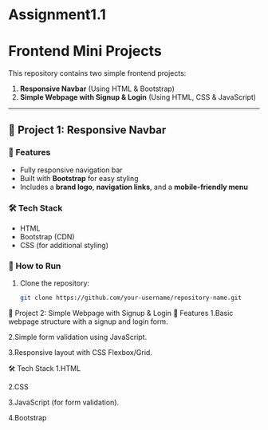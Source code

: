 # Assignment1.1

# Frontend Mini Projects

This repository contains two simple frontend projects:

1. **Responsive Navbar** (Using HTML & Bootstrap)
2. **Simple Webpage with Signup & Login** (Using HTML, CSS & JavaScript)

---

## 🚀 Project 1: Responsive Navbar

### 📌 Features
- Fully responsive navigation bar
- Built with **Bootstrap** for easy styling
- Includes a **brand logo**, **navigation links**, and a **mobile-friendly menu**

### 🛠️ Tech Stack
- HTML
- Bootstrap (CDN)
- CSS (for additional styling)

### 🔧 How to Run
1. Clone the repository:
   ```sh
   git clone https://github.com/your-username/repository-name.git

🚀 Project 2: Simple Webpage with Signup & Login
📌 Features
1.Basic webpage structure with a signup and login form.

2.Simple form validation using JavaScript.

3.Responsive layout with CSS Flexbox/Grid.

🛠️ Tech Stack
1.HTML

2.CSS

3.JavaScript (for form validation).

4.Bootstrap